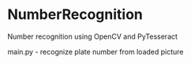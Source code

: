 # NumberRecognition
Number recognition using OpenCV and PyTesseract

main.py - recognize plate number from loaded picture
